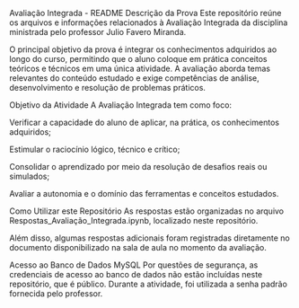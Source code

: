 Avaliação Integrada - README
Descrição da Prova
Este repositório reúne os arquivos e informações relacionados à Avaliação Integrada da disciplina ministrada pelo professor Julio Favero Miranda.

O principal objetivo da prova é integrar os conhecimentos adquiridos ao longo do curso, permitindo que o aluno coloque em prática conceitos teóricos e técnicos em uma única atividade. A avaliação aborda temas relevantes do conteúdo estudado e exige competências de análise, desenvolvimento e resolução de problemas práticos.

Objetivo da Atividade
A Avaliação Integrada tem como foco:

Verificar a capacidade do aluno de aplicar, na prática, os conhecimentos adquiridos;

Estimular o raciocínio lógico, técnico e crítico;

Consolidar o aprendizado por meio da resolução de desafios reais ou simulados;

Avaliar a autonomia e o domínio das ferramentas e conceitos estudados.

Como Utilizar este Repositório
As respostas estão organizadas no arquivo Respostas_Avaliação_Integrada.ipynb, localizado neste repositório.

Além disso, algumas respostas adicionais foram registradas diretamente no documento disponibilizado na sala de aula no momento da avaliação.

Acesso ao Banco de Dados MySQL
Por questões de segurança, as credenciais de acesso ao banco de dados não estão incluídas neste repositório, que é público. Durante a atividade, foi utilizada a senha padrão fornecida pelo professor.
